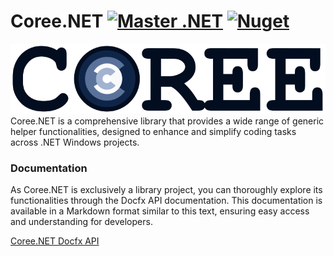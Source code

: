 # Coree.NET [![Master .NET](https://github.com/carsten-riedel/Coree.NET/actions/workflows/cicd.yml/badge.svg?branch=master)](https://github.com/carsten-riedel/Coree.NET/actions/workflows/cicd.yml) [![Nuget](https://img.shields.io/nuget/v/Coree.NET?label=NuGet&labelColor=004880&logo=NuGet&logoColor=white)](https://www.nuget.org/packages/Coree.NET)

![brand](https://raw.githubusercontent.com/carsten-riedel/Coree.NET/master/images/brand.png)
Coree.NET is a comprehensive library that provides a wide range of generic helper functionalities, designed to enhance and simplify coding tasks across .NET Windows projects.

### Documentation
As Coree.NET is exclusively a library project, you can thoroughly explore its functionalities through the Docfx API documentation. This documentation is available in a Markdown format similar to this text, ensuring easy access and understanding for developers.

[Coree.NET Docfx API](https://carsten-riedel.github.io/Coree.NET/docfx/index.html)
